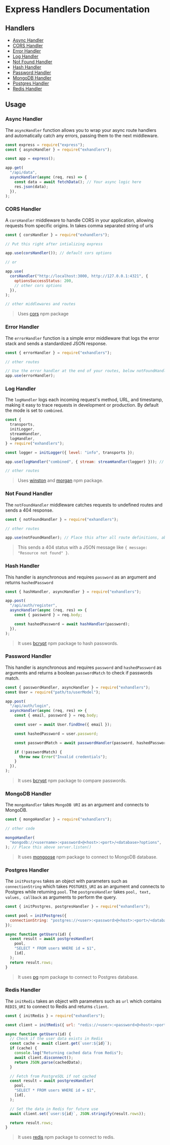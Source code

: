# Express Handlers Documentation

## Handlers

- [Async Handler](#async-handler)
- [CORS Handler](#cors-handler)
- [Error Handler](#error-handler)
- [Log Handler](#log-handler)
- [Not Found Handler](#not-found-handler)
- [Hash Handler](#hash-handler)
- [Password Handler](#password-handler)
- [MongoDB Handler](#mongo-handler)
- [Postgres Handler](#postgres-handler)
- [Redis Handler](#redis-handler)

## Usage

### Async Handler

The `asyncHandler` function allows you to wrap your async route handlers and automatically catch any errors, passing them to the next middleware.

```javascript
const express = require("express");
const { asyncHandler } = require("exhandlers");

const app = express();

app.get(
  "/api/data",
  asyncHandler(async (req, res) => {
    const data = await fetchData(); // Your async logic here
    res.json(data);
  }),
);
```

### CORS Handler

A `corsHandler` middleware to handle CORS in your application, allowing requests from specific origins. In takes comma separated string of urls

```javascript
const { corsHandler } = require("exhandlers");

// Put this right after intializing express

app.use(corsHandler()); // default cors options

// or

app.use(
  corsHandler("http://localhost:3000, http://127.0.0.1:4321", {
    optionsSuccessStatus: 200,
    // other cors options
  }),
);

// other middlewares and routes
```

> Uses [cors](https://www.npmjs.com/package/cors) npm package

### Error Handler

The `errorHandler` function is a simple error middleware that logs the error stack and sends a standardized JSON response.

```javascript
const { errorHandler } = require("exhandlers");

// other routes

// Use the error handler at the end of your routes, below notFoundHandler
app.use(errorHandler);
```

### Log Handler

The `logHandler` logs each incoming request's method, URL, and timestamp, making it easy to trace requests in development or production. By default the mode is set to `combined`.

```javascript
const {
  transports,
  initLogger,
  streamHandler,
  logHandler,
} = require("exhandlers");

const logger = initLogger({ level: "info", transports });

app.use(logHandler("combined", { stream: streamHandler(logger) })); // Use at the beginning of your routes

// other routes
```

> Uses [winston](https://www.npmjs.com/package/winston) and [morgan](https://www.npmjs.com/package/morgan) npm package.

### Not Found Handler

The `notFoundHandler` middleware catches requests to undefined routes and sends a 404 response.

```javascript
const { notFoundHandler } = require("exhandlers");

// other routes

app.use(notFoundHandler); // Place this after all route definitions, above errorHandler
```

> This sends a 404 status with a JSON message like `{ message: "Resource not found" }`.

### Hash Handler

This handler is asynchronous and requires `password` as an argument and returns `hashedPassword`

```js
const { hashHandler, asyncHandler } = require("exhandlers");

app.post(
  "/api/auth/register",
  asyncHandler(async (req, res) => {
    const { password } = req.body;

    const hashedPassword = await hashHandler(password);
  }),
);
```

> It uses [bcrypt](https://www.npmjs.com/package/bcrypt) npm package to hash passwords.

### Password Handler

This handler is asynchronous and requires `password` and `hashedPassword` as arguments and returns a boolean `passwordMatch` to check if passwords match.

```js
const { passwordHandler, asyncHandler } = require("exhandlers");
const User = require("path/to/userModel");

app.post(
  "/api/auth/login",
  asyncHandler(async (req, res) => {
    const { email, password } = req.body;

    const user = await User.findOne({ email });

    const hashedPassword = user.password;

    const passwordMatch = await passwordHandler(password, hashedPassword);

    if (!passwordMatch) {
      throw new Error("Invalid credentials");
    }
  }),
);
```

> It uses [bcrypt](https://www.npmjs.com/package/bcrypt) npm package to compare passwords.

### MongoDB Handler

The `mongoHandler` takes `MongoDB URI` as an argument and connects to MongoDB.

```javascript
const { mongoHandler } = require("exhandlers");

// other code

mongoHandler(
  "mongodb://<username>:<password>@<host>:<port>/<database>?options",
); // Place this above server.listen()
```

> It uses [mongoose](https://www.npmjs.com/package/mongoose) npm package to connect to MongoDB database.

### Postgres Handler

The `initPostgres` takes an object with parameters such as `connectionString` which takes `POSTGRES_URI` as an argument and connects to Postgres while returning `pool`. The `postgresHandler` takes `pool, text, values, callback` as arguments to perform the query.

```javascript
const { initPostgres, postgresHandler } = require("exhandlers");

const pool = initPostgres({
  connectionString: "postgres://<user>:<password>@<host>:<port>/<database>",
});

async function getUsers(id) {
  const result = await postgresHandler(
    pool,
    "SELECT * FROM users WHERE id = $1",
    [id],
  );
  return result.rows;
}
```

> It uses [pg](https://www.npmjs.com/package/pg) npm package to connect to Postgres database.

### Redis Handler

The `initRedis` takes an object with parameters such as `url` which contains `REDIS_URI` to connect to Redis and returns `client`.

```js
const { initRedis } = require("exhandlers");

const client = initRedis({ url: "redis://<user>:<password>@<host>:<port>" });

async function getUsers(id) {
  // Check if the user data exists in Redis
  const cache = await client.get(`user:${id}`);
  if (cache) {
    console.log("Returning cached data from Redis");
    await client.disconnect();
    return JSON.parse(cachedData);
  }

  // Fetch from PostgreSQL if not cached
  const result = await postgresHandler(
    pool,
    "SELECT * FROM users WHERE id = $1",
    [id],
  );

  // Set the data in Redis for future use
  await client.set(`user:${id}`, JSON.stringify(result.rows));

  return result.rows;
}
```

> It uses [redis](https://www.npmjs.com/package/redis) npm package to connect to redis.
